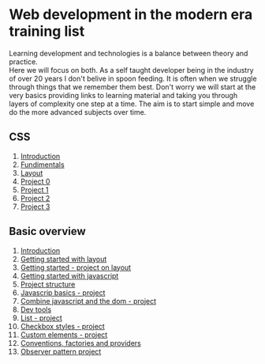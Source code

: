 # Web development in the modern era training list

Learning development and technologies is a balance between theory and practice.  
Here we will focus on both. As a self taught developer being in the industry of over 20 years I don't belive in spoon feeding.
It is often when we struggle through things that we remember them best. Don't worry we will start at the very basics providing links to learning material and taking you through layers of complexity one step at a time. The aim is to start simple and move do the more advanced subjects over time.

## CSS
1. [Introduction](https://github.com/caperaven/training/blob/master/css/01.introduction.md)
1. [Fundimentals](https://github.com/caperaven/training/blob/master/css/02.fundimentals.md)
1. [Layout](https://github.com/caperaven/training/blob/master/css/03.layout.md)
1. [Project 0](https://github.com/caperaven/training/blob/master/css/04.project0.md)
1. [Project 1](https://github.com/caperaven/training/blob/master/css/05.project1.md)
1. [Project 2](https://github.com/caperaven/training/blob/master/css/06.project2.md)
1. [Project 3](https://github.com/caperaven/training/blob/master/css/07.project3.md)

## Basic overview

1. [Introduction](https://github.com/caperaven/training/blob/master/basic/01.introduction.md)
1. [Getting started with layout](https://github.com/caperaven/training/blob/master/basic/02.html.layout.md)
1. [Getting started - project on layout](https://github.com/caperaven/training/blob/master/basic/03.project-layout.md)
1. [Getting started with javascript](https://github.com/caperaven/training/blob/master/basic/04.javascript-getting-started.md)
1. [Project structure](https://github.com/caperaven/training/blob/master/basic/05.project-structure.md)
1. [Javascrip basics - project](https://github.com/caperaven/training/blob/master/basic/06.%20Javascript%20project.md)
1. [Combine javascript and the dom - project](https://github.com/caperaven/training/blob/master/basic/07.Combine%20javascript%20and%20dom%20project.md)
1. [Dev tools](https://github.com/caperaven/training/blob/master/basic/08.dev%20tools.md)
1. [List - project](https://github.com/caperaven/training/blob/master/basic/09.Batch%20dom%20updates%20-%20project.md)
1. [Checkbox styles - project](https://github.com/caperaven/training/blob/master/basic/10.Checkbox%20styles%20-%20project.md)
1. [Custom elements - project](https://github.com/caperaven/training/blob/master/basic/11.Custom%20elements%20-%20project.md)
1. [Conventions, factories and providers](https://github.com/caperaven/training/blob/master/basic/12.%20Conventions%20factories%20and%20providers.md)
1. [Observer pattern project](https://github.com/caperaven/training/blob/master/basic/13.Observers.md)





